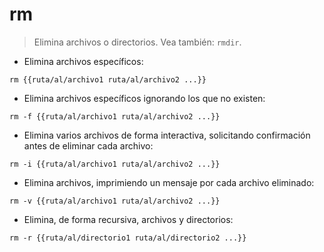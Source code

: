 # rm

> Elimina archivos o directorios.
> Vea también: `rmdir`.

- Elimina archivos específicos:

`rm {{ruta/al/archivo1 ruta/al/archivo2 ...}}`

- Elimina archivos específicos ignorando los que no existen:

`rm -f {{ruta/al/archivo1 ruta/al/archivo2 ...}}`

- Elimina varios archivos de forma interactiva, solicitando confirmación antes de eliminar cada archivo:

`rm -i {{ruta/al/archivo1 ruta/al/archivo2 ...}}`

- Elimina archivos, imprimiendo un mensaje por cada archivo eliminado:

`rm -v {{ruta/al/archivo1 ruta/al/archivo2 ...}}`

- Elimina, de forma recursiva, archivos y directorios:

`rm -r {{ruta/al/directorio1 ruta/al/directorio2 ...}}`
